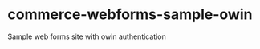 commerce-webforms-sample-owin
=============================

Sample web forms site with owin authentication
